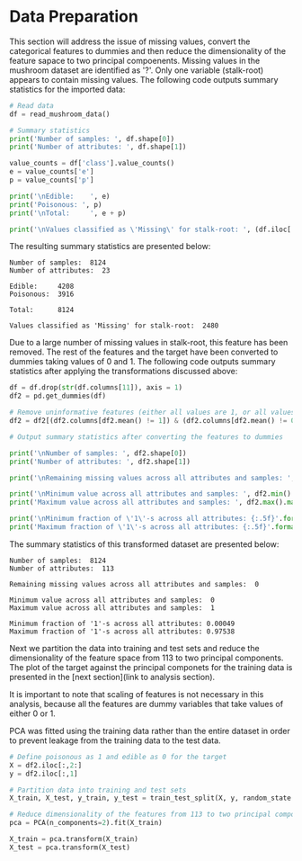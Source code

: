 # Data Preparation

This section will address the issue of missing values, convert the categorical features to dummies 
and then reduce the dimensionality of the feature sapace to two principal compoenents.
Missing values in the mushroom dataset are identified as '?'.  Only one variable (stalk-root) appears to contain
missing values.  The following code outputs summary statistics for the imported data:

```python
# Read data
df = read_mushroom_data()

# Summary statistics
print('Number of samples: ', df.shape[0])
print('Number of attributes: ', df.shape[1])

value_counts = df['class'].value_counts()
e = value_counts['e']
p = value_counts['p']

print('\nEdible:    ', e)
print('Poisonous: ', p)
print('\nTotal:     ', e + p)

print('\nValues classified as \'Missing\' for stalk-root: ', (df.iloc[:,11] == '?').sum())
```

The resulting summary statistics are presented below:

```
Number of samples:  8124
Number of attributes:  23

Edible:     4208
Poisonous:  3916

Total:      8124

Values classified as 'Missing' for stalk-root:  2480
```

Due to a large number of missing values in stalk-root, this feature has been removed.
The rest of the features and the target have been converted to dummies taking values of 0 and 1.  The following code 
outputs summary statistics after applying the transformations discussed above:

```python
df = df.drop(str(df.columns[11]), axis = 1)
df2 = pd.get_dummies(df)

# Remove uninformative features (either all values are 1, or all values are 0)
df2 = df2[(df2.columns[df2.mean() != 1]) & (df2.columns[df2.mean() != 0])]

# Output summary statistics after converting the features to dummies

print('\nNumber of samples: ', df2.shape[0])
print('Number of attributes: ', df2.shape[1])

print('\nRemaining missing values across all attributes and samples: ', df2.isnull().sum().sum())

print('\nMinimum value across all attributes and samples: ', df2.min().min())
print('Maximum value across all attributes and samples: ', df2.max().max())

print('\nMinimum fraction of \'1\'-s across all attributes: {:.5f}'.format(df2.mean().min()))
print('Maximum fraction of \'1\'-s across all attributes: {:.5f}'.format(df2.mean().max()))
```

The summary statistics of this transformed dataset are presented below:

```
Number of samples:  8124
Number of attributes:  113

Remaining missing values across all attributes and samples:  0

Minimum value across all attributes and samples:  0
Maximum value across all attributes and samples:  1

Minimum fraction of '1'-s across all attributes: 0.00049
Maximum fraction of '1'-s across all attributes: 0.97538
```

Next we partition the data into training and test sets and reduce the dimensionality of the feature space from 113 to two principal components.  The plot of the target against the principal componets for the training data is presented 
in the [next section](link to analysis section).

It is important to note that scaling of features is not necessary in this analysis, because all the features are dummy variables that take values of either 0 or 1.  

PCA was fitted using the training data rather than the entire dataset in order to prevent leakage from the training data to the test data.

```python
# Define poisonous as 1 and edible as 0 for the target
X = df2.iloc[:,2:]
y = df2.iloc[:,1]            

# Partition data into training and test sets
X_train, X_test, y_train, y_test = train_test_split(X, y, random_state = 10)

# Reduce dimensionality of the features from 113 to two principal components
pca = PCA(n_components=2).fit(X_train)

X_train = pca.transform(X_train)
X_test = pca.transform(X_test)
```
